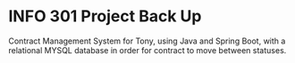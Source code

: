 # INFO 301 Project Back Up

Contract Management System for Tony, using Java and Spring Boot, with a relational MYSQL database in order for contract to move between statuses. 
